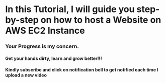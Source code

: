 # In this Tutorial, I will guide you step-by-step on how to host a Website on AWS EC2 Instance 


### Your Progress is my concern. 


#### Get your hands dirty, learn and grow better!!!

#### Kindly subscribe and click on notification bell to get notified each time I upload a new video


